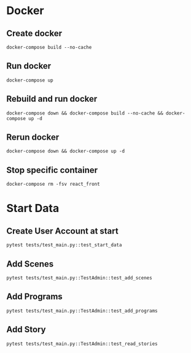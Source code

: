 # Docker

## Create docker
```docker-compose build --no-cache```

## Run docker
```docker-compose up```

## Rebuild and run docker
```docker-compose down && docker-compose build --no-cache && docker-compose up -d```

## Rerun docker
```docker-compose down && docker-compose up -d```

## Stop specific container
```docker-compose rm -fsv react_front```

# Start Data

## Create User Account at start
```pytest tests/test_main.py::test_start_data```

## Add Scenes
```pytest tests/test_main.py::TestAdmin::test_add_scenes```

## Add Programs
```pytest tests/test_main.py::TestAdmin::test_add_programs```

## Add Story
```pytest tests/test_main.py::TestAdmin::test_read_stories```
